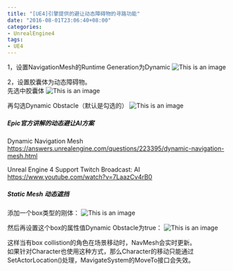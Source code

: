 ```yaml
---
title: "[UE4]引擎提供的避让动态障碍物的寻路功能"
date: "2016-08-01T23:06:40+08:00"
categories:
- UnrealEngine4
tags:
- UE4
---
```


1，设置NavigationMesh的Runtime Generation为Dynamic
![This is an image](/img/20160801-[UE4]引擎提供的避让动态障碍物的寻路功能/[UE4]引擎提供的避让动态障碍物的寻路功能-01.jpg)

2，设置胶囊体为动态障碍物。  
先选中胶囊体
![This is an image](/img/20160801-[UE4]引擎提供的避让动态障碍物的寻路功能/[UE4]引擎提供的避让动态障碍物的寻路功能-02.jpg)

再勾选Dynamic Obstacle（默认是勾选的）
![This is an image](/img/20160801-[UE4]引擎提供的避让动态障碍物的寻路功能/[UE4]引擎提供的避让动态障碍物的寻路功能-03.jpg)

##### Epic官方讲解的动态避让AI方案

Dynamic Navigation Mesh  
https://answers.unrealengine.com/questions/223395/dynamic-navigation-mesh.html

Unreal Engine 4 Support Twitch Broadcast: AI  
https://www.youtube.com/watch?v=7LaazCv4rB0


##### Static Mesh 动态遮挡

添加一个box类型的刚体：
![This is an image](/img/20160801-[UE4]引擎提供的避让动态障碍物的寻路功能/[UE4]引擎提供的避让动态障碍物的寻路功能-04.jpg)

然后再设置这个box的属性值Dynamic Obstacle为true：
![This is an image](/img/20160801-[UE4]引擎提供的避让动态障碍物的寻路功能/[UE4]引擎提供的避让动态障碍物的寻路功能-05.jpg)

这样当有box collistion的角色在场景移动时，NavMesh会实时更新。  
如果针对Character也使用这种方式，那么Character的移动只能通过SetActorLocation()处理，MavigateSystem的MoveTo接口会失效。

